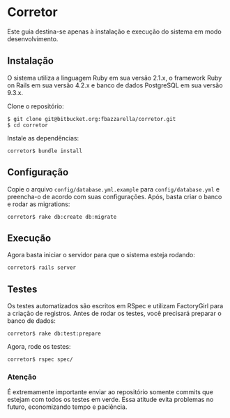 # Corretor

Este guia destina-se apenas à instalação e execução do sistema em modo desenvolvimento.

## Instalação

O sistema utiliza a linguagem Ruby em sua versão 2.1.x, o framework Ruby on Rails em sua versão 4.2.x e banco de dados PostgreSQL em sua versão 9.3.x.

Clone o repositório:

    $ git clone git@bitbucket.org:fbazzarella/corretor.git
    $ cd corretor

Instale as dependências:

    corretor$ bundle install

## Configuração

Copie o arquivo `config/database.yml.example` para `config/database.yml` e preencha-o de acordo com suas configurações. Após, basta criar o banco e rodar as migrations:

    corretor$ rake db:create db:migrate

## Execução

Agora basta iniciar o servidor para que o sistema esteja rodando:

    corretor$ rails server

## Testes

Os testes automatizados são escritos em RSpec e utilizam FactoryGirl para a criação de registros. Antes de rodar os testes, você precisará preparar o banco de dados:

    corretor$ rake db:test:prepare
    
Agora, rode os testes:

    corretor$ rspec spec/

### Atenção

É extremamente importante enviar ao repositório somente commits que estejam com todos os testes em verde. Essa atitude evita problemas no futuro, economizando tempo e paciência.
